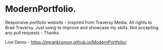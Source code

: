# ModernPortfolio.
Responsive portfolio website - Inspired from Traversy Media.
All rights to Brad Traversy.
Just using to improve and showcase my skills.
Not accepting any pull requests - Thanks.

Live Demo - https://imrankrumon.github.io/ModernPortfolio/
